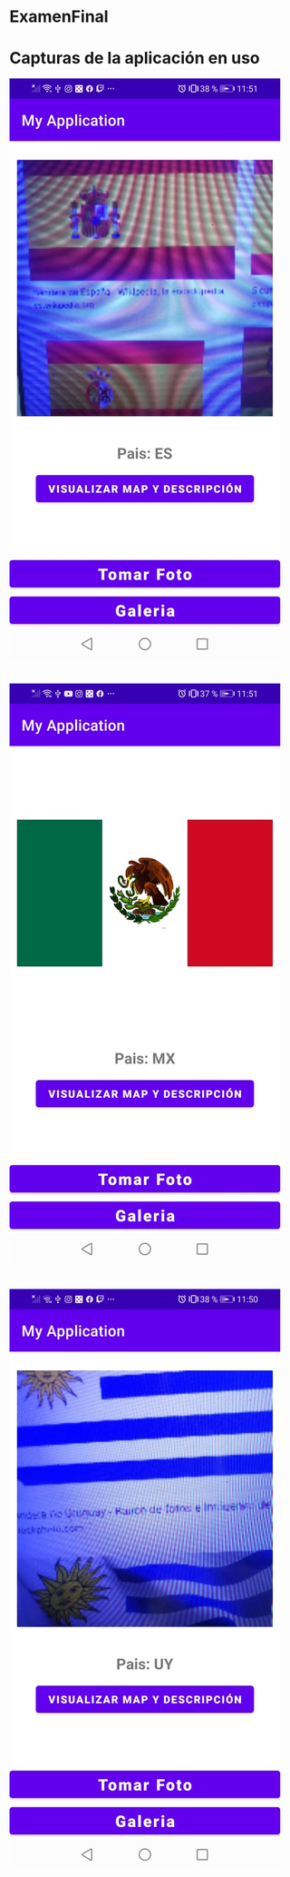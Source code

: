 # ExamenFinal
# Capturas de la aplicación en uso
![image.text](https://github.com/dennissezambrano2017/ExamenFinal/blob/master/imag1.jpeg)
#
![image.text](https://github.com/dennissezambrano2017/ExamenFinal/blob/master/imag2.jpeg)
#
![image.text](https://github.com/dennissezambrano2017/ExamenFinal/blob/master/imag3.jpeg)
